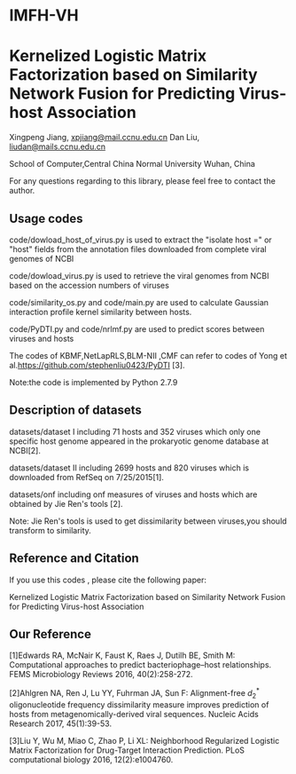 # IMFH-VH

Kernelized Logistic Matrix Factorization based on Similarity Network Fusion for Predicting Virus-host Association
===========
Xingpeng Jiang, xpjiang@mail.ccnu.edu.cn 
Dan Liu, liudan@mails.ccnu.edu.cn

School of Computer,Central China Normal University Wuhan, China

For any questions regarding to this library, please feel free to contact the author.

Usage codes
---------------

code/dowload_host_of_virus.py  is used to extract the "isolate host =" or "host" fields from the annotation files downloaded from complete viral genomes of  NCBI

code/dowload_virus.py is used to retrieve the viral genomes from NCBI based on the accession numbers of viruses

code/similarity_os.py and code/main.py are used to calculate Gaussian interaction profile kernel similarity between hosts.

code/PyDTI.py and code/nrlmf.py  are used to predict scores between viruses and hosts

The codes of KBMF,NetLapRLS,BLM-NII ,CMF can refer to codes of Yong et al.https://github.com/stephenliu0423/PyDTI [3].

Note:the code is implemented by Python 2.7.9

 Description of datasets
---------------
datasets/dataset I including 71 hosts and 352 viruses which only one specific host genome appeared in the prokaryotic genome database at NCBI[2].

datasets/dataset II including 2699 hosts and 820 viruses which is downloaded from RefSeq on 7/25/2015[1].

datasets/onf including onf measures of viruses and hosts which are obtained by Jie Ren's tools [2].

Note: Jie Ren's tools is used to get dissimilarity between viruses,you should transform to similarity.

Reference and Citation
------------
If you use this codes , please cite the following paper:

Kernelized Logistic Matrix Factorization based on Similarity Network Fusion for Predicting Virus-host Association

Our Reference  
------------
[1]Edwards RA, McNair K, Faust K, Raes J, Dutilh BE, Smith M: Computational approaches to predict bacteriophage–host relationships. FEMS Microbiology Reviews 2016, 40(2):258-272.

[2]Ahlgren NA, Ren J, Lu YY, Fuhrman JA, Sun F: Alignment-free $d_2^*$ oligonucleotide frequency dissimilarity measure improves prediction of hosts from metagenomically-derived viral sequences. Nucleic Acids Research 2017, 45(1):39-53.

[3]Liu Y, Wu M, Miao C, Zhao P, Li XL: Neighborhood Regularized Logistic Matrix Factorization for Drug-Target Interaction Prediction. PLoS computational biology 2016, 12(2):e1004760.
